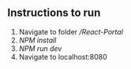 ## Instructions to run
1. Navigate to folder */React-Portal*
2. *NPM install*
3. *NPM run dev*
4. Navigate to localhost:8080
